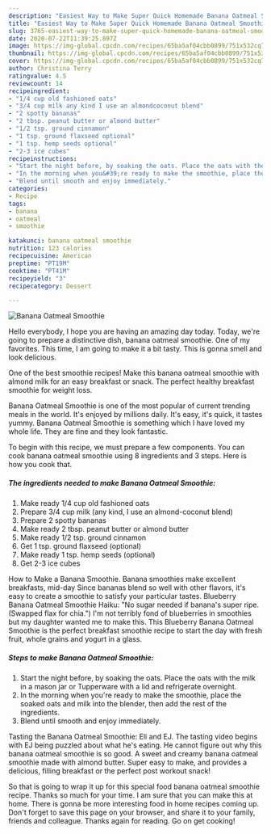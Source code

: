 ```yaml
---
description: "Easiest Way to Make Super Quick Homemade Banana Oatmeal Smoothie"
title: "Easiest Way to Make Super Quick Homemade Banana Oatmeal Smoothie"
slug: 3765-easiest-way-to-make-super-quick-homemade-banana-oatmeal-smoothie
date: 2020-07-22T11:39:25.897Z
image: https://img-global.cpcdn.com/recipes/65ba5af04cbb0899/751x532cq70/banana-oatmeal-smoothie-recipe-main-photo.jpg
thumbnail: https://img-global.cpcdn.com/recipes/65ba5af04cbb0899/751x532cq70/banana-oatmeal-smoothie-recipe-main-photo.jpg
cover: https://img-global.cpcdn.com/recipes/65ba5af04cbb0899/751x532cq70/banana-oatmeal-smoothie-recipe-main-photo.jpg
author: Christina Terry
ratingvalue: 4.5
reviewcount: 14
recipeingredient:
- "1/4 cup old fashioned oats"
- "3/4 cup milk any kind I use an almondcoconut blend"
- "2 spotty bananas"
- "2 tbsp. peanut butter or almond butter"
- "1/2 tsp. ground cinnamon"
- "1 tsp. ground flaxseed optional"
- "1 tsp. hemp seeds optional"
- "2-3 ice cubes"
recipeinstructions:
- "Start the night before, by soaking the oats. Place the oats with the milk in a mason jar or Tupperware with a lid and refrigerate overnight."
- "In the morning when you&#39;re ready to make the smoothie, place the soaked oats and milk into the blender, then add the rest of the ingredients."
- "Blend until smooth and enjoy immediately."
categories:
- Recipe
tags:
- banana
- oatmeal
- smoothie

katakunci: banana oatmeal smoothie 
nutrition: 123 calories
recipecuisine: American
preptime: "PT19M"
cooktime: "PT41M"
recipeyield: "3"
recipecategory: Dessert

---
```



![Banana Oatmeal Smoothie](https://img-global.cpcdn.com/recipes/65ba5af04cbb0899/751x532cq70/banana-oatmeal-smoothie-recipe-main-photo.jpg)

Hello everybody, I hope you are having an amazing day today. Today, we're going to prepare a distinctive dish, banana oatmeal smoothie. One of my favorites. This time, I am going to make it a bit tasty. This is gonna smell and look delicious.

One of the best smoothie recipes! Make this banana oatmeal smoothie with almond milk for an easy breakfast or snack. The perfect healthy breakfast smoothie for weight loss.

Banana Oatmeal Smoothie is one of the most popular of current trending meals in the world. It's enjoyed by millions daily. It's easy, it's quick, it tastes yummy. Banana Oatmeal Smoothie is something which I have loved my whole life. They are fine and they look fantastic.


To begin with this recipe, we must prepare a few components. You can cook banana oatmeal smoothie using 8 ingredients and 3 steps. Here is how you cook that.

<!--inarticleads1-->

##### The ingredients needed to make Banana Oatmeal Smoothie:

1. Make ready 1/4 cup old fashioned oats
1. Prepare 3/4 cup milk (any kind, I use an almond-coconut blend)
1. Prepare 2 spotty bananas
1. Make ready 2 tbsp. peanut butter or almond butter
1. Make ready 1/2 tsp. ground cinnamon
1. Get 1 tsp. ground flaxseed (optional)
1. Make ready 1 tsp. hemp seeds (optional)
1. Get 2-3 ice cubes


How to Make a Banana Smoothie. Banana smoothies make excellent breakfasts, mid-day Since bananas blend so well with other flavors, it&#39;s easy to create a smoothie to satisfy your particular tastes. Blueberry Banana Oatmeal Smoothie Haiku: &#34;No sugar needed if banana&#39;s super ripe. (Swapped flax for chia.&#34;) I&#39;m not terribly fond of blueberries in smoothies but my daughter wanted me to make this. This Blueberry Banana Oatmeal Smoothie is the perfect breakfast smoothie recipe to start the day with fresh fruit, whole grains and yogurt in a glass. 

<!--inarticleads2-->

##### Steps to make Banana Oatmeal Smoothie:

1. Start the night before, by soaking the oats. Place the oats with the milk in a mason jar or Tupperware with a lid and refrigerate overnight.
1. In the morning when you&#39;re ready to make the smoothie, place the soaked oats and milk into the blender, then add the rest of the ingredients.
1. Blend until smooth and enjoy immediately.


Tasting the Banana Oatmeal Smoothie: Eli and EJ. The tasting video begins with EJ being puzzled about what he&#39;s eating. He cannot figure out why this banana oatmeal smoothie is so good. A sweet and creamy banana oatmeal smoothie made with almond butter. Super easy to make, and provides a delicious, filling breakfast or the perfect post workout snack! 

So that is going to wrap it up for this special food banana oatmeal smoothie recipe. Thanks so much for your time. I am sure that you can make this at home. There is gonna be more interesting food in home recipes coming up. Don't forget to save this page on your browser, and share it to your family, friends and colleague. Thanks again for reading. Go on get cooking!

